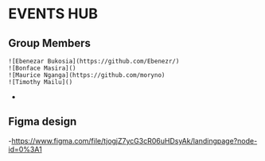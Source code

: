 # EVENTS HUB
## Group Members 
    ![Ebenezar Bukosia](https://github.com/Ebenezr/)
    ![Bonface Masira]()
    ![Maurice Nganga](https://github.com/moryno)
    ![Timothy Mailu]()
  - 
## Figma design
-https://www.figma.com/file/tjogjZ7ycG3cR06uHDsyAk/landingpage?node-id=0%3A1 